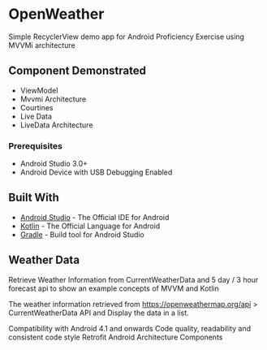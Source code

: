 # OpenWeather

Simple RecyclerView demo app for Android Proficiency Exercise using MVVMi architecture

## Component Demonstrated
- ViewModel
- Mvvmi Architecture
- Courtines
- Live Data
- LiveData Architecture

### Prerequisites

- Android Studio 3.0+
- Android Device with USB Debugging Enabled


## Built With

* [Android Studio](https://developer.android.com/studio/index.html) - The Official IDE for Android
* [Kotlin](https://kotlinlang.org/) - The Official Language for Android
* [Gradle](https://gradle.org/) - Build tool for Android Studio

## Weather Data
Retrieve Weather Information from CurrentWeatherData and 5 day / 3 hour forecast api to show an example concepts of MVVM and Kotlin

The weather information retrieved from https://openweathermap.org/api > CurrentWeatherData API and Display the data in a list.

Compatibility with Android 4.1 and onwards
Code quality, readability and consistent code style
Retrofit
Android Architecture Components

